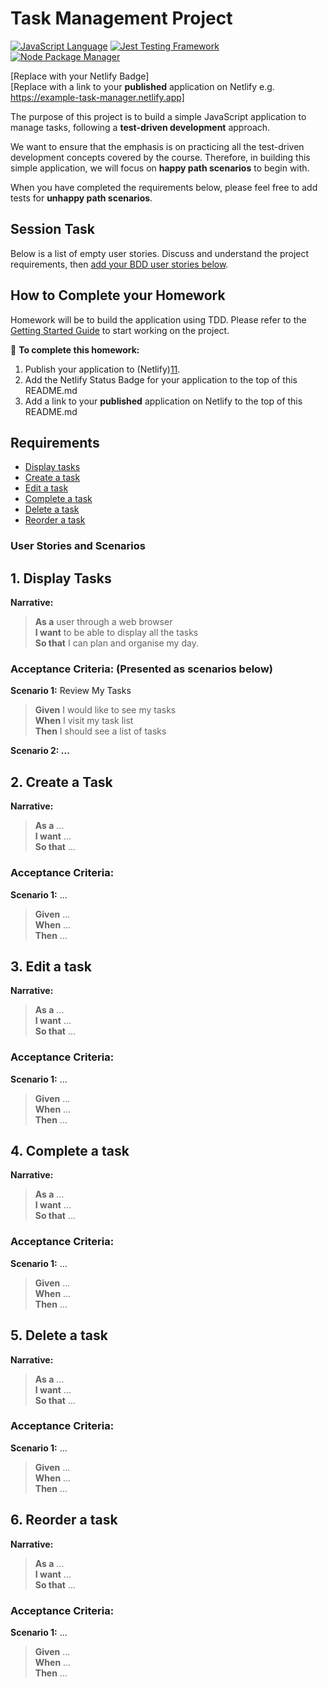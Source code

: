 # Task Management Project

[![JavaScript Language](https://img.shields.io/badge/language-JavaScript-F7DF1E.svg?logo=JavaScript)][1]
[![Jest Testing Framework](https://img.shields.io/badge/testing%20framework-Jest-339933.svg?logo=Jest)][2]
[![Node Package Manager](https://img.shields.io/badge/package%20manager-Node-C21325.svg?logo=NPM)][3]

[Replace with your Netlify Badge]<br/>
[Replace with a link to your **published** application on Netlify e.g. https://example-task-manager.netlify.app]

The purpose of this project is to build a simple JavaScript application to manage tasks, following a **test-driven development** approach. 

We want to ensure that the emphasis is on practicing all the test-driven development concepts covered by the course. Therefore, in building this simple application, we will focus on **happy path scenarios** to begin with.

When you have completed the requirements below, please feel free to add tests for **unhappy path scenarios**.

## Session Task 
Below is a list of empty user stories. Discuss and understand the project requirements, then [add your BDD user stories below](#user-stories-and-scenarios).

## How to Complete your Homework

Homework will be to build the application using TDD. Please refer to the [Getting Started Guide][10] to start working on the project.

🚨 **To complete this homework:**
1. Publish your application to (Netlify)[11].
1. Add the Netlify Status Badge for your application to the top of this README.md 
1. Add a link to your **published** application on Netlify to the top of this README.md 

## Requirements

- [Display tasks][4]
- [Create a task][5]
- [Edit a task][6]
- [Complete a task][7]
- [Delete a task][8]
- [Reorder a task][9]

### User Stories and Scenarios

## 1. Display Tasks

**Narrative:**
> **As a** user through a web browser <br/>
> **I want** to be able to display all the tasks <br/>
> **So that** I can plan and organise my day.

### **Acceptance Criteria: (Presented as scenarios below)**

**Scenario 1:** Review My Tasks
>	**Given** I would like to see my tasks <br/>
>	**When** I visit my task list <br/>
>	**Then** I should see a list of tasks

**Scenario 2: ...**

## 2. Create a Task

**Narrative:**
> **As a** ... <br/>
> **I want** ... <br/>
> **So that** ...

### **Acceptance Criteria:**

**Scenario 1:** ...
>	**Given** ...  <br/>
>	**When** ... <br/>
>	**Then** ...

## 3. Edit a task

**Narrative:**
> **As a** ... <br/>
> **I want** ... <br/>
> **So that** ...

### **Acceptance Criteria:**

**Scenario 1:** ...
>	**Given** ...  <br/>
>	**When** ... <br/>
>	**Then** ...

## 4. Complete a task

**Narrative:**
> **As a** ... <br/>
> **I want** ... <br/>
> **So that** ...

### **Acceptance Criteria:**

**Scenario 1:** ...
>	**Given** ...  <br/>
>	**When** ... <br/>
>	**Then** ...

## 5. Delete a task

**Narrative:**
> **As a** ... <br/>
> **I want** ... <br/>
> **So that** ...

### **Acceptance Criteria:**

**Scenario 1:** ...
>	**Given** ...  <br/>
>	**When** ... <br/>
>	**Then** ...

## 6. Reorder a task

**Narrative:**
> **As a** ... <br/>
> **I want** ... <br/>
> **So that** ...

### **Acceptance Criteria:**

**Scenario 1:** ...
>	**Given** ...  <br/>
>	**When** ... <br/>
>	**Then** ...

[1]: https://www.javascript.com/
[2]: https://nodejs.org/en/
[3]: https://jestjs.io/

[4]: #display-tasks
[5]: #create-a-task
[6]: #edit-a-task
[7]: #complete-a-task
[8]: #delete-a-task
[9]: #reorder-a-task
[10]: doc/START.md
[11]: https://app.netlify.com/